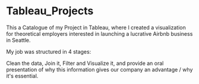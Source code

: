 # Tableau_Projects
This a Catalogue of my Project in Tableau, where I created a visualization for theoretical employers interested in launching a lucrative Airbnb business in Seattle.

My job was structured in 4 stages:

Clean the data, Join it, Filter and Visualize it, and provide an oral presentation of why this information gives our company an advantage / why it's essential.


